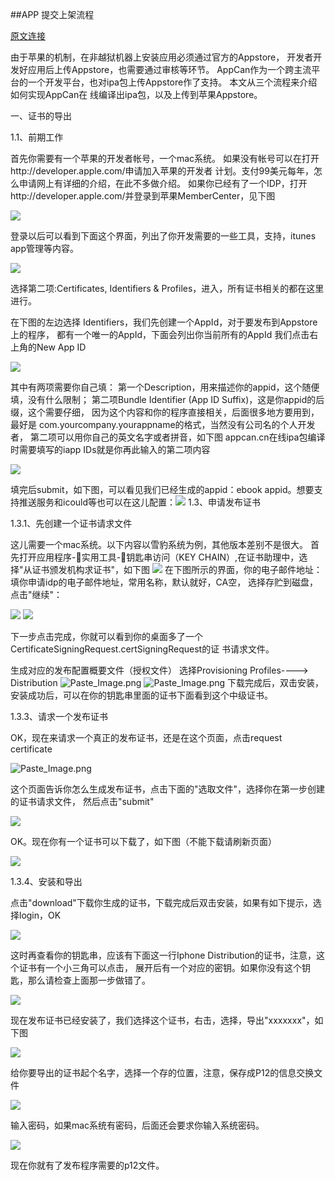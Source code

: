 ##APP 提交上架流程

[原文连接](http://blog.sina.com.cn/s/blog_6ca8877f0101g2u0.html)

由于苹果的机制，在非越狱机器上安装应用必须通过官方的Appstore，
开发者开发好应用后上传Appstore，也需要通过审核等环节。
AppCan作为一个跨主流平台的一个开发平台，也对ipa包上传Appstore作了支持。
本文从三个流程来介绍如何实现AppCan在
线编译出ipa包，以及上传到苹果Appstore。

一、证书的导出

1.1、前期工作

首先你需要有一个苹果的开发者帐号，一个mac系统。
如果没有帐号可以在打开http://developer.apple.com/申请加入苹果的开发者
计划。支付99美元每年，怎么申请网上有详细的介绍，在此不多做介绍。
如果你已经有了一个IDP，打开http://developer.apple.com/并登录到苹果MemberCenter，见下图

![](http://s15.sinaimg.cn/mw690/001Zn3qLty6FCQ9oxcyde&690)

登录以后可以看到下面这个界面，列出了你开发需要的一些工具，支持，itunes app管理等内容。

![](http://s7.sinaimg.cn/mw690/001Zn3qLty6FCQb53jUe6&690)

选择第二项:Certificates, Identifiers & Profiles，进入，所有证书相关的都在这里进行。

在下图的左边选择 Identifiers，我们先创建一个AppId，对于要发布到Appstore上的程序，
都有一个唯一的AppId，下面会列出你当前所有的AppId
我们点击右上角的New App ID

![](http://s13.sinaimg.cn/mw690/001Zn3qLty6FCQl9OEs1c&690)

其中有两项需要你自己填：
第一个Description，用来描述你的appid，这个随便填，没有什么限制；
第二项Bundle Identifier (App ID Suffix)，这是你appid的后缀，这个需要仔细，
因为这个内容和你的程序直接相关，后面很多地方要用到，最好是
 com.yourcompany.yourappname的格式，当然没有公司名的个人开发者，
第二项可以用你自己的英文名字或者拼音，如下图
appcan.cn在线ipa包编译时需要填写的iapp IDs就是你再此输入的第二项内容

![](http://s2.sinaimg.cn/mw690/001Zn3qLty6FCQk9Bi971&690)

填完后submit，如下图，可以看见我们已经生成的appid：ebook appid。想要支持推送服务和icould等也可以在这儿配置：![](http://s14.sinaimg.cn/mw690/001Zn3qLty6FCQoRuqh2d&690)
1.3、申请发布证书

1.3.1、先创建一个证书请求文件

这儿需要一个mac系统。以下内容以雪豹系统为例，其他版本差别不是很大。
首先打开应用程序-实用工具-钥匙串访问（KEY CHAIN）,在证书助理中，选择"从证书颁发机构求证书"，如下图
![](http://s2.sinaimg.cn/mw690/001Zn3qLty6FCQqdyrT01&690)
在下图所示的界面，你的电子邮件地址：填你申请idp的电子邮件地址，常用名称，默认就好，CA空，
选择存贮到磁盘，点击"继续"：

![](http://s10.sinaimg.cn/mw690/001Zn3qLty6FCQrdf9n49&690)
![](http://s9.sinaimg.cn/mw690/001Zn3qLty6FCQsnVPid8&690)

下一步点击完成，你就可以看到你的桌面多了一个CertificateSigningRequest.certSigningRequest的证
书请求文件。


生成对应的发布配置概要文件（授权文件）
选择Provisioning Profiles----> Distribution
![Paste_Image.png](http://upload-images.jianshu.io/upload_images/317394-be89361a04023c56.png)
![Paste_Image.png](http://upload-images.jianshu.io/upload_images/317394-af723f16cae4917e.png)
下载完成后，双击安装，安装成功后，可以在你的钥匙串里面的证书下面看到这个中级证书。

1.3.3、请求一个发布证书

OK，现在来请求一个真正的发布证书，还是在这个页面，点击request certificate

![Paste_Image.png](http://upload-images.jianshu.io/upload_images/317394-428ce378af0c7275.png)

这个页面告诉你怎么生成发布证书，点击下面的"选取文件"，选择你在第一步创建的证书请求文件，
然后点击"submit"

![](http://s9.sinaimg.cn/mw690/001Zn3qLty6FCQxOQru78&690)

OK。现在你有一个证书可以下载了，如下图（不能下载请刷新页面）

![](http://s13.sinaimg.cn/mw690/001Zn3qLty6FCQzXn2scc&690)

1.3.4、安装和导出

点击"download"下载你生成的证书，下载完成后双击安装，如果有如下提示，选择login，OK

![](http://s9.sinaimg.cn/mw690/001Zn3qLty6FCQBAYEU88&690)

这时再查看你的钥匙串，应该有下面这一行Iphone Distribution的证书，注意，这个证书有一个小三角可以点击，
展开后有一个对应的密钥。如果你没有这个钥匙，那么请检查上面那一步做错了。

![](http://s10.sinaimg.cn/mw690/001Zn3qLty6FCQCo8aZe9&690)

现在发布证书已经安装了，我们选择这个证书，右击，选择，导出"xxxxxxx"，如下图

![](http://s5.sinaimg.cn/mw690/001Zn3qLty6FCQDxM2w44&690)

给你要导出的证书起个名字，选择一个存的位置，注意，保存成P12的信息交换文件

![](http://s10.sinaimg.cn/mw690/001Zn3qLty6FCQK2ex389&690)

输入密码，如果mac系统有密码，后面还会要求你输入系统密码。

![](http://s1.sinaimg.cn/mw690/001Zn3qLty6FCQKUSkg60&690)

现在你就有了发布程序需要的p12文件。
